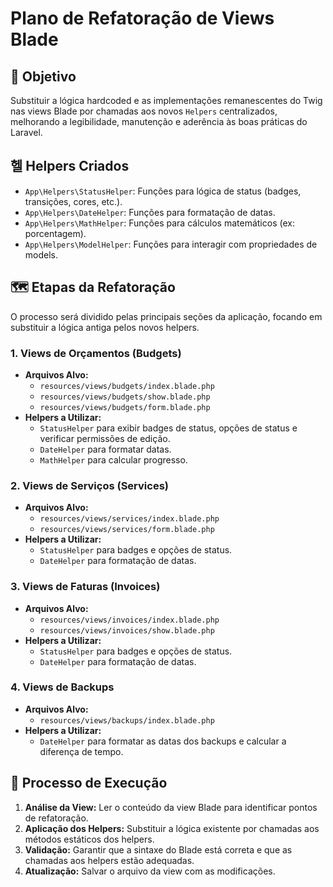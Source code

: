 # Plano de Refatoração de Views Blade

## 🎯 Objetivo

Substituir a lógica hardcoded e as implementações remanescentes do Twig nas views Blade por chamadas aos novos `Helpers` centralizados, melhorando a legibilidade, manutenção e aderência às boas práticas do Laravel.

## 헬 Helpers Criados

-  `App\Helpers\StatusHelper`: Funções para lógica de status (badges, transições, cores, etc.).
-  `App\Helpers\DateHelper`: Funções para formatação de datas.
-  `App\Helpers\MathHelper`: Funções para cálculos matemáticos (ex: porcentagem).
-  `App\Helpers\ModelHelper`: Funções para interagir com propriedades de models.

## 🗺️ Etapas da Refatoração

O processo será dividido pelas principais seções da aplicação, focando em substituir a lógica antiga pelos novos helpers.

### 1. Views de Orçamentos (Budgets)

-  **Arquivos Alvo:**
   -  `resources/views/budgets/index.blade.php`
   -  `resources/views/budgets/show.blade.php`
   -  `resources/views/budgets/form.blade.php`
-  **Helpers a Utilizar:**
   -  `StatusHelper` para exibir badges de status, opções de status e verificar permissões de edição.
   -  `DateHelper` para formatar datas.
   -  `MathHelper` para calcular progresso.

### 2. Views de Serviços (Services)

-  **Arquivos Alvo:**
   -  `resources/views/services/index.blade.php`
   -  `resources/views/services/form.blade.php`
-  **Helpers a Utilizar:**
   -  `StatusHelper` para badges e opções de status.
   -  `DateHelper` para formatação de datas.

### 3. Views de Faturas (Invoices)

-  **Arquivos Alvo:**
   -  `resources/views/invoices/index.blade.php`
   -  `resources/views/invoices/show.blade.php`
-  **Helpers a Utilizar:**
   -  `StatusHelper` para badges e opções de status.
   -  `DateHelper` para formatação de datas.

### 4. Views de Backups

-  **Arquivos Alvo:**
   -  `resources/views/backups/index.blade.php`
-  **Helpers a Utilizar:**
   -  `DateHelper` para formatar as datas dos backups e calcular a diferença de tempo.

## 🚀 Processo de Execução

1. **Análise da View:** Ler o conteúdo da view Blade para identificar pontos de refatoração.
2. **Aplicação dos Helpers:** Substituir a lógica existente por chamadas aos métodos estáticos dos helpers.
3. **Validação:** Garantir que a sintaxe do Blade está correta e que as chamadas aos helpers estão adequadas.
4. **Atualização:** Salvar o arquivo da view com as modificações.
